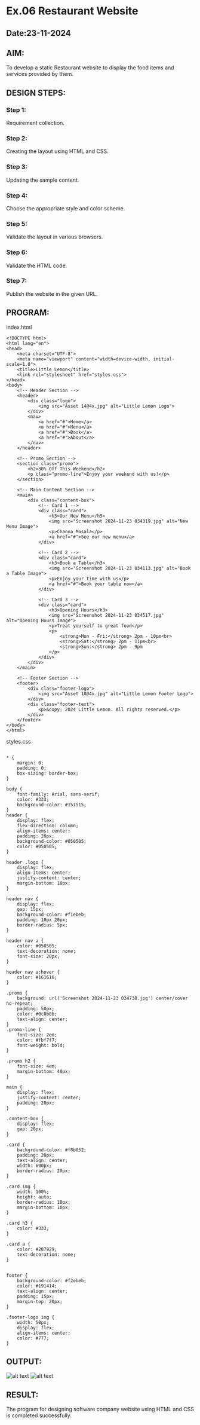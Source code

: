 # Ex.06 Restaurant Website
## Date:23-11-2024

## AIM:
To develop a static Restaurant website to display the food items and services provided by them.

## DESIGN STEPS:

### Step 1:
Requirement collection.

### Step 2:
Creating the layout using HTML and CSS.

### Step 3:
Updating the sample content.

### Step 4:
Choose the appropriate style and color scheme.

### Step 5:
Validate the layout in various browsers.

### Step 6:
Validate the HTML code.

### Step 7:
Publish the website in the given URL.

## PROGRAM:
index.html
```
<!DOCTYPE html>
<html lang="en">
<head>
    <meta charset="UTF-8">
    <meta name="viewport" content="width=device-width, initial-scale=1.0">
    <title>Little Lemon</title>
    <link rel="stylesheet" href="styles.css">
</head>
<body>
    <!-- Header Section -->
    <header>
        <div class="logo">
            <img src="Asset 14@4x.jpg" alt="Little Lemon Logo">
        </div>
        <nav>
            <a href="#">Home</a>
            <a href="#">Menu</a>
            <a href="#">Book</a>
            <a href="#">About</a>
        </nav>
    </header>

    <!-- Promo Section -->
    <section class="promo">
        <h2>30% Off This Weekend</h2>
        <p class="promo-line">Enjoy your weekend with us!</p>
    </section>

    <!-- Main Content Section -->
    <main>
        <div class="content-box">
            <!-- Card 1 -->
            <div class="card">
                <h3>Our New Menu</h3>
                <img src="Screenshot 2024-11-23 034319.jpg" alt="New Menu Image">
                <p>Channa Masala</p>
                <a href="#">See our new menu</a>
            </div>

            <!-- Card 2 -->
            <div class="card">
                <h3>Book a Table</h3>
                <img src="Screenshot 2024-11-23 034113.jpg" alt="Book a Table Image">
                <p>Enjoy your time with us</p>
                <a href="#">Book your table now</a>
            </div>

            <!-- Card 3 -->
            <div class="card">
                <h3>Opening Hours</h3>
                <img src="Screenshot 2024-11-23 034517.jpg" alt="Opening Hours Image">
                <p>Treat yourself to great food</p>
                <p>
                    <strong>Mon - Fri:</strong> 2pm - 10pm<br>
                    <strong>Sat:</strong> 2pm - 11pm<br>
                    <strong>Sun:</strong> 2pm - 9pm
                </p>
            </div>
        </div>
    </main>

    <!-- Footer Section -->
    <footer>
        <div class="footer-logo">
            <img src="Asset 18@4x.jpg" alt="Little Lemon Footer Logo">
        </div>
        <div class="footer-text">
            <p>&copy; 2024 Little Lemon. All rights reserved.</p>
        </div>
    </footer>
</body>
</html>
```
styles.css
```

* {
    margin: 0;
    padding: 0;
    box-sizing: border-box;
}

body {
    font-family: Arial, sans-serif;
    color: #333;
    background-color: #151515;
}
header {
    display: flex;
    flex-direction: column;
    align-items: center;
    padding: 20px;
    background-color: #050505; 
    color: #050505;
}

header .logo {
    display: flex;
    align-items: center;
    justify-content: center;
    margin-bottom: 10px;
}

header nav {
    display: flex;
    gap: 15px;
    background-color: #f1ebeb; 
    padding: 10px 20px; 
    border-radius: 5px; 
}

header nav a {
    color: #050505;
    text-decoration: none;
    font-size: 20px; 
}

header nav a:hover {
    color: #161616; 
}

.promo {
    background: url('Screenshot 2024-11-23 034738.jpg') center/cover no-repeat;
    padding: 50px;
    color: #0c0b0b;
    text-align: center;
}
.promo-line {
    font-size: 2em; 
    color: #fbf7f7;
    font-weight: bold;
}

.promo h2 {
    font-size: 4em;
    margin-bottom: 40px;
}

main {
    display: flex;
    justify-content: center;
    padding: 20px;
}

.content-box {
    display: flex;
    gap: 20px;
}

.card {
    background-color: #f8b052;
    padding: 20px;
    text-align: center;
    width: 600px;
    border-radius: 20px;
}

.card img {
    width: 100%;
    height: auto;
    border-radius: 10px;
    margin-bottom: 10px;
}

.card h3 {
    color: #333;
}

.card a {
    color: #287929;
    text-decoration: none;
}


footer {
    background-color: #f2ebeb;
    color: #191414;
    text-align: center;
    padding: 15px;
    margin-top: 20px;
}

.footer-logo img {
    width: 50px;
    display: flex;
    align-items: center;
    color: #777;
}
```

## OUTPUT:
![alt text](<Screenshot 2024-11-23 040226.png>) 
![alt text](<Screenshot 2024-11-23 040239.png>)

## RESULT:
The program for designing software company website using HTML and CSS is completed successfully.
